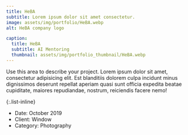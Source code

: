 ```yaml
---
title: HeBA
subtitle: Lorem ipsum dolor sit amet consectetur.
image: assets/img/portfolio/HeBA.webp
alt: HeBA company logo

caption:
  title: HeBA
  subtitle: AI Mentoring
  thumbnail: assets/img/portfolio_thumbnail/HeBA.webp
---
```

Use this area to describe your project. Lorem ipsum dolor sit amet, consectetur adipisicing elit. Est blanditiis dolorem culpa incidunt minus dignissimos deserunt repellat aperiam quasi sunt officia expedita beatae cupiditate, maiores repudiandae, nostrum, reiciendis facere nemo!

{:.list-inline}
- Date: October 2019
- Client: Window
- Category: Photography


